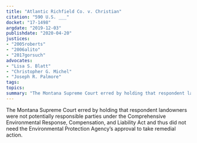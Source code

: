 ```yaml
---
title: "Atlantic Richfield Co. v. Christian"
citation: "590 U.S. ___"
docket: "17-1498"
argdate: "2019-12-03"
publishdate: "2020-04-20"
justices:
- "2005roberts"
- "2006alito"
- "2017gorsuch"
advocates:
- "Lisa S. Blatt"
- "Christopher G. Michel"
- "Joseph R. Palmore"
tags:
topics:
summary: "The Montana Supreme Court erred by holding that respondent landowners were not potentially responsible parties under the Comprehensive Environmental Response, Compensation, and Liability Act and thus did not need the Environmental Protection Agency’s approval to take remedial action."
---
```

The Montana Supreme Court erred by holding that respondent landowners were not potentially responsible parties under the Comprehensive Environmental Response, Compensation, and Liability Act and thus did not need the Environmental Protection Agency’s approval to take remedial action.

